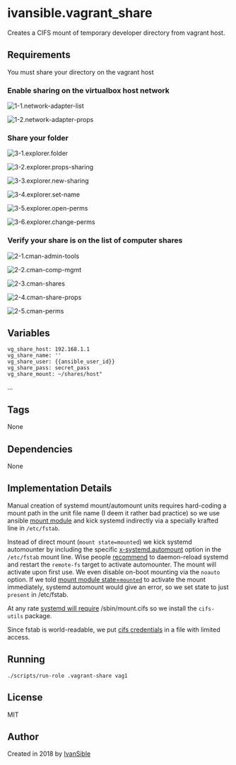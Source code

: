 # ivansible.vagrant_share

Creates a CIFS mount of temporary developer directory from vagrant host.


## Requirements

You must share your directory on the vagrant host

### Enable sharing on the virtualbox host network

![1-1.network-adapter-list](https://raw.githubusercontent.com/ivansible/vagrant-share/master/help/images/1-1.network-adapter-list.png)

![1-2.network-adapter-props](https://raw.githubusercontent.com/ivansible/vagrant-share/master/help/images/1-2.network-adapter-props.png)

### Share your folder

![3-1.explorer.folder](https://raw.githubusercontent.com/ivansible/vagrant-share/master/help/images/3-1.explorer.folder.png)

![3-2.explorer.props-sharing](https://raw.githubusercontent.com/ivansible/vagrant-share/master/help/images/3-2.explorer.props-sharing.png)

![3-3.explorer.new-sharing](https://raw.githubusercontent.com/ivansible/vagrant-share/master/help/images/3-3.explorer.new-sharing.png)

![3-4.explorer.set-name](https://raw.githubusercontent.com/ivansible/vagrant-share/master/help/images/3-4.explorer.set-name.png)

![3-5.explorer.open-perms](https://raw.githubusercontent.com/ivansible/vagrant-share/master/help/images/3-5.explorer.open-perms.png)

![3-6.explorer.change-perms](https://raw.githubusercontent.com/ivansible/vagrant-share/master/help/images/3-6.explorer.change-perms.png)

### Verify your share is on the list of computer shares

![2-1.cman-admin-tools](https://raw.githubusercontent.com/ivansible/vagrant-share/master/help/images/2-1.cman-admin-tools.png)

![2-2.cman-comp-mgmt](https://raw.githubusercontent.com/ivansible/vagrant-share/master/help/images/2-2.cman-comp-mgmt.png)

![2-3.cman-shares](https://raw.githubusercontent.com/ivansible/vagrant-share/master/help/images/2-3.cman-shares.png)

![2-4.cman-share-props](https://raw.githubusercontent.com/ivansible/vagrant-share/master/help/images/2-4.cman-share-props.png)

![2-5.cman-perms](https://raw.githubusercontent.com/ivansible/vagrant-share/master/help/images/2-5.cman-perms.png)


## Variables

    vg_share_host: 192.168.1.1
    vg_share_name: ''
    vg_share_user: {{ansible_user_id}}
    vg_share_pass: secret_pass
    vg_share_mount: ~/shares/host"

...


## Tags

None


## Dependencies

None


## Implementation Details

Manual creation of systemd mount/automount units requires hard-coding a mount path
in the unit file name (I deem it rather bad practice)
so we use ansible [mount module](https://docs.ansible.com/ansible/latest/modules/mount_module.html#mount-module)
and kick systemd indirectly via a specially krafted line in `/etc/fstab`.

Instead of direct mount (`mount state=mounted`) we kick systemd automounter
by including the specific [x-systemd.automount](https://askubuntu.com/questions/593174/x-systemd-automount-cifs-shares-in-fstab/859158#859158) option in the ``/etc/fstab`` mount line.
Wise people [recommend](https://askubuntu.com/questions/593174/x-systemd-automount-cifs-shares-in-fstab/859158#859158) to
daemon-reload systemd and restart the `remote-fs` target to activate automounter.
The mount will activate upon first use. We even disable on-boot mounting via the
`noauto` option. If we told [mount module state=`mounted`](https://docs.ansible.com/ansible/latest/modules/mount_module.html#mount-module) to activate the mount immediately,
systemd automount would give an error, so we set state to just `present` in /etc/fstab.

At any rate [systemd will require](http://manpages.ubuntu.com/manpages/xenial/man5/systemd.mount.5.html)
/sbin/mount.cifs so we install the `cifs-utils` package.

Since fstab is world-readable, we put [cifs credentials](https://serverfault.com/questions/367934/how-do-i-pass-credential-file-to-mount-cifs/367942#367942)
in a file with limited access.


## Running

    ./scripts/run-role .vagrant-share vag1


## License

MIT


## Author

Created in 2018 by [IvanSible](https://github.com/ivansible)
